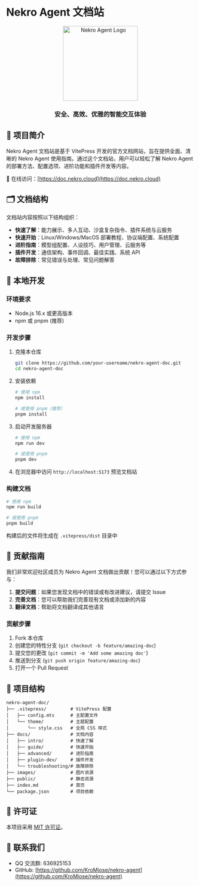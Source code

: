 # Nekro Agent 文档站

<div align="center">
  <img src="https://oss.nekro.ai/nekro_agent_logo.png" width="200" alt="Nekro Agent Logo">
  <h3>安全、高效、优雅的智能交互体验</h3>
</div>

## 📖 项目简介

Nekro Agent 文档站是基于 VitePress 开发的官方文档网站，旨在提供全面、清晰的 Nekro Agent 使用指南。通过这个文档站，用户可以轻松了解 Nekro Agent 的部署方法、配置选项、进阶功能和插件开发等内容。

🔗 在线访问：[https://doc.nekro.cloud](https://doc.nekro.cloud)

## 🗂️ 文档结构

文档站内容按照以下结构组织：

- **快速了解**：能力展示、多人互动、沙盒复杂指令、插件系统与云服务
- **快速开始**：Linux/Windows/MacOS 部署教程、协议端配置、系统配置
- **进阶指南**：模型组配置、人设技巧、用户管理、云服务等
- **插件开发**：通信架构、事件回调、最佳实践、系统 API
- **故障排除**：常见错误与处理、常见问题解答

## 🚀 本地开发

### 环境要求

- Node.js 16.x 或更高版本
- npm 或 pnpm (推荐)

### 开发步骤

1. 克隆本仓库
   ```bash
   git clone https://github.com/your-username/nekro-agent-doc.git
   cd nekro-agent-doc
   ```

2. 安装依赖
   ```bash
   # 使用 npm
   npm install
   
   # 或使用 pnpm（推荐）
   pnpm install
   ```

3. 启动开发服务器
   ```bash
   # 使用 npm
   npm run dev
   
   # 或使用 pnpm
   pnpm dev
   ```

4. 在浏览器中访问 `http://localhost:5173` 预览文档站

### 构建文档

```bash
# 使用 npm
npm run build

# 或使用 pnpm
pnpm build
```

构建后的文件将生成在 `.vitepress/dist` 目录中

## 📝 贡献指南

我们非常欢迎社区成员为 Nekro Agent 文档做出贡献！您可以通过以下方式参与：

1. **提交问题**：如果您发现文档中的错误或有改进建议，请提交 Issue
2. **完善文档**：您可以帮助我们完善现有文档或添加新的内容
3. **翻译文档**：帮助将文档翻译成其他语言

### 贡献步骤

1. Fork 本仓库
2. 创建您的特性分支 (`git checkout -b feature/amazing-doc`)
3. 提交您的更改 (`git commit -m 'Add some amazing doc'`)
4. 推送到分支 (`git push origin feature/amazing-doc`)
5. 打开一个 Pull Request

## 📁 项目结构

```
nekro-agent-doc/
├── .vitepress/         # VitePress 配置
│   ├── config.mts      # 主配置文件
│   └── theme/          # 主题配置
│       └── style.css   # 全局 CSS 样式
├── docs/               # 文档内容
│   ├── intro/          # 快速了解
│   ├── guide/          # 快速开始
│   ├── advanced/       # 进阶指南
│   ├── plugin-dev/     # 插件开发
│   └── troubleshooting/# 故障排除
├── images/             # 图片资源
├── public/             # 静态资源
├── index.md            # 首页
└── package.json        # 项目依赖
```

## 📄 许可证

本项目采用 [MIT 许可证](LICENSE)。

## 📱 联系我们

- QQ 交流群: 636925153
- GitHub: [https://github.com/KroMiose/nekro-agent](https://github.com/KroMiose/nekro-agent)

